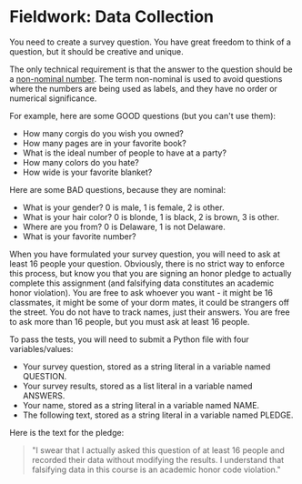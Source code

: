 # Fieldwork: Data Collection

You need to create a survey question. You have great freedom to think of a
question, but it should be creative and unique.

The only technical requirement is that the answer to the question should be a
[non-nominal number](https://www.mymarketresearchmethods.com/types-of-data-nominal-ordinal-interval-ratio/). The term non-nominal is used to avoid questions where the
numbers are being used as labels, and they have no order or numerical significance.

For example, here are some GOOD questions (but you can't use them):

- How many corgis do you wish you owned?
- How many pages are in your favorite book?
- What is the ideal number of people to have at a party?
- How many colors do you hate?
- How wide is your favorite blanket?

Here are some BAD questions, because they are nominal:

- What is your gender? 0 is male, 1 is female, 2 is other.
- What is your hair color? 0 is blonde, 1 is black, 2 is brown, 3 is other.
- Where are you from? 0 is Delaware, 1 is not Delaware.
- What is your favorite number?

When you have formulated your survey question, you will need to ask at least 16
people your question. Obviously, there is no strict way to enforce this process,
but know you that you are signing an honor pledge to actually complete this
assignment (and falsifying data constitutes an academic honor violation). You
are free to ask whoever you want - it might be 16 classmates, it might be some
of your dorm mates, it could be strangers off the street. You do not have to
track names, just their answers. You are free to ask more than 16 people, but
you must ask at least 16 people.

To pass the tests, you will need to submit a Python file with four
variables/values:

- Your survey question, stored as a string literal in a variable named QUESTION.
- Your survey results, stored as a list literal in a variable named ANSWERS.
- Your name, stored as a string literal in a variable named NAME.
- The following text, stored as a string literal in a variable named PLEDGE.

Here is the text for the pledge:

> "I swear that I actually asked this question of at least 16 people and
> recorded their data without modifying the results. I understand that
> falsifying data in this course is an academic honor code violation."
